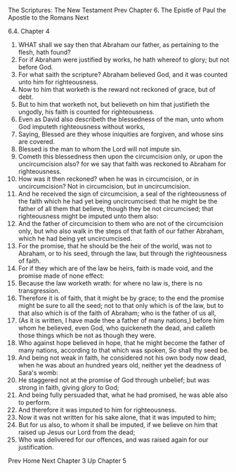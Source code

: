 The Scriptures: The New Testament
Prev
Chapter 6. The Epistle of Paul the Apostle to the Romans
Next

6.4. Chapter 4
1. WHAT shall we say then that Abraham our father, as pertaining to the flesh, hath found?
2. For if Abraham were justified by works, he hath whereof to glory; but not before God.
3. For what saith the scripture? Abraham believed God, and it was counted unto him for righteousness.
4. Now to him that worketh is the reward not reckoned of grace, but of debt.
5. But to him that worketh not, but believeth on him that justifieth the ungodly, his faith is counted for righteousness.
6. Even as David also describeth the blessedness of the man, unto whom God imputeth righteousness without works,
7. Saying, Blessed are they whose iniquities are forgiven, and whose sins are covered.
8. Blessed is the man to whom the Lord will not impute sin.
9. Cometh this blessedness then upon the circumcision only, or upon the uncircumcision also? for we say that faith was reckoned to Abraham for righteousness.
10. How was it then reckoned? when he was in circumcision, or in uncircumcision? Not in circumcision, but in uncircumcision.
11. And he received the sign of circumcision, a seal of the righteousness of the faith which he had yet being uncircumcised: that he might be the father of all them that believe, though they be not circumcised; that righteousness might be imputed unto them also:
12. And the father of circumcision to them who are not of the circumcision only, but who also walk in the steps of that faith of our father Abraham, which he had being yet uncircumcised.
13. For the promise, that he should be the heir of the world, was not to Abraham, or to his seed, through the law, but through the righteousness of faith.
14. For if they which are of the law be heirs, faith is made void, and the promise made of none effect:
15. Because the law worketh wrath: for where no law is, there is no transgression.
16. Therefore it is of faith, that it might be by grace; to the end the promise might be sure to all the seed; not to that only which is of the law, but to that also which is of the faith of Abraham; who is the father of us all,
17. (As it is written, I have made thee a father of many nations,) before him whom he believed, even God, who quickeneth the dead, and calleth those things which be not as though they were.
18. Who against hope believed in hope, that he might become the father of many nations, according to that which was spoken, So shall thy seed be.
19. And being not weak in faith, he considered not his own body now dead, when he was about an hundred years old, neither yet the deadness of Sara's womb:
20. He staggered not at the promise of God through unbelief; but was strong in faith, giving glory to God;
21. And being fully persuaded that, what he had promised, he was able also to perform.
22. And therefore it was imputed to him for righteousness.
23. Now it was not written for his sake alone, that it was imputed to him;
24. But for us also, to whom it shall be imputed, if we believe on him that raised up Jesus our Lord from the dead;
25. Who was delivered for our offences, and was raised again for our justification.

Prev
Home
Next
Chapter 3
Up
Chapter 5

